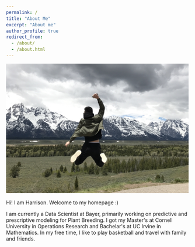 ```yaml
---
permalink: /
title: "About Me"
excerpt: "About me"
author_profile: true
redirect_from: 
  - /about/
  - /about.html
---
```


<img src="/images/casual_pic1.jpeg" width="500">

Hi! I am Harrison. Welcome to my homepage :) 

I am currently a Data Scientist at Bayer, primarily working on predictive and prescriptive modeling for Plant Breeding. 
I got my Master's at Cornell University in Operations Research and 
Bachelar's at UC Irvine in Mathematics. In my free time, I like to play basketball and travel with family and friends.

